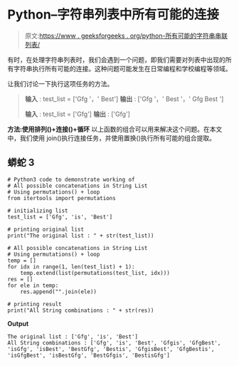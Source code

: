 # Python–字符串列表中所有可能的连接

> 原文:[https://www . geeksforgeeks . org/python-所有可能的字符串串联列表/](https://www.geeksforgeeks.org/python-all-possible-concatenations-in-string-list/)

有时，在处理字符串列表时，我们会遇到一个问题，即我们需要对列表中出现的所有字符串执行所有可能的连接。这种问题可能发生在日常编程和学校编程等领域。

让我们讨论一下执行这项任务的方法。

> **输入** : test_list = ['Gfg '，' Best']
> **输出** : ['Gfg '，' Best '，' Gfg Best ']
> 
> **输入** : test_list = ['Gfg']
> **输出** : ['Gfg']

**方法:使用排列()+连接()+循环**
以上函数的组合可以用来解决这个问题。在本文中，我们使用 join()执行连接任务，并使用置换()执行所有可能的组合提取。

## 蟒蛇 3

```
# Python3 code to demonstrate working of
# All possible concatenations in String List
# Using permutations() + loop
from itertools import permutations

# initializing list
test_list = ['Gfg', 'is', 'Best']

# printing original list
print("The original list : " + str(test_list))

# All possible concatenations in String List
# Using permutations() + loop
temp = []
for idx in range(1, len(test_list) + 1):
    temp.extend(list(permutations(test_list, idx)))
res = []
for ele in temp:
    res.append("".join(ele))

# printing result
print("All String combinations : " + str(res))
```

**Output**

```
The original list : ['Gfg', 'is', 'Best']
All String combinations : ['Gfg', 'is', 'Best', 'Gfgis', 'GfgBest', 'isGfg', 'isBest', 'BestGfg', 'Bestis', 'GfgisBest', 'GfgBestis', 'isGfgBest', 'isBestGfg', 'BestGfgis', 'BestisGfg']
```